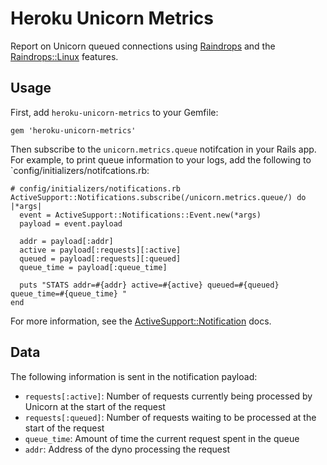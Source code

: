 # Heroku Unicorn Metrics

Report on Unicorn queued connections using [Raindrops](http://raindrops.bogomips.org/) and the [Raindrops::Linux](http://raindrops.bogomips.org/Raindrops/Linux.html) features. 

## Usage

First, add `heroku-unicorn-metrics` to your Gemfile:

```
gem 'heroku-unicorn-metrics'
```

Then subscribe to the `unicorn.metrics.queue` notifcation in your Rails app. For example, to print queue information to your logs, add the following to `config/initializers/notifcations.rb:

```
# config/initializers/notifications.rb
ActiveSupport::Notifications.subscribe(/unicorn.metrics.queue/) do |*args|
  event = ActiveSupport::Notifications::Event.new(*args)
  payload = event.payload

  addr = payload[:addr]
  active = payload[:requests][:active]
  queued = payload[:requests][:queued]
  queue_time = payload[:queue_time]

  puts "STATS addr=#{addr} active=#{active} queued=#{queued} queue_time=#{queue_time} "
end
```

For more information, see the [ActiveSupport::Notification](http://api.rubyonrails.org/classes/ActiveSupport/Notifications.html) docs.

## Data

The following information is sent in the notification payload:

* `requests[:active]`: Number of requests currently being processed by Unicorn at the start of the request
* `requests[:queued]`: Number of requests waiting to be processed at the start of the request
* `queue_time`: Amount of time the current request spent in the queue
* `addr`: Address of the dyno processing the request